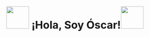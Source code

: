 # <img src="https://static.wixstatic.com/media/3c925a_4b9cc3349700457dab7706097a11292e~mv2.gif" width="60px"> ¡Hola, Soy Óscar!<img src="https://static.wixstatic.com/media/3c925a_4b9cc3349700457dab7706097a11292e~mv2.gif" width="60px">


<!-- RAYO https://static.wixstatic.com/media/3c925a_4b9cc3349700457dab7706097a11292e~mv2.gif -->
<!-- FUEGO "https://static.wixstatic.com/media/3c925a_4b9cc3349700457dab7706097a11292e~mv2.gif" width="60px" -->
